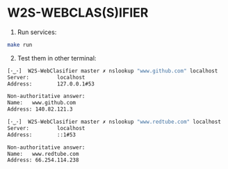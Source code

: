 # W2S-WEBCLAS(S)IFIER

1. Run services:
```bash
make run
```

2. Test them in other terminal:
```bash
[･‿･]  W2S-WebClasifier master ✗ nslookup "www.github.com" localhost
Server:         localhost
Address:        127.0.0.1#53

Non-authoritative answer:
Name:   www.github.com
Address: 140.82.121.3

[･‿･]  W2S-WebClasifier master ✗ nslookup "www.redtube.com" localhost
Server:         localhost
Address:        ::1#53

Non-authoritative answer:
Name:   www.redtube.com
Address: 66.254.114.238
```
